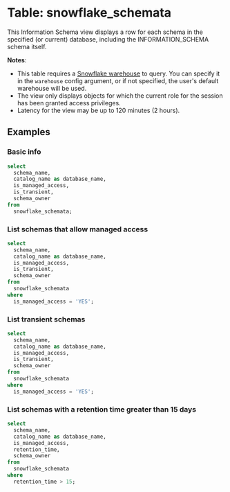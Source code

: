# Table: snowflake_schemata

This Information Schema view displays a row for each schema in the specified (or current) database, including the INFORMATION_SCHEMA schema itself.

**Notes**:

- This table requires a [Snowflake warehouse](https://docs.snowflake.com/en/user-guide/warehouses.html) to query. You can specify it in the `warehouse` config argument, or if not specified, the user's default warehouse will be used.
- The view only displays objects for which the current role for the session has been granted access privileges.
- Latency for the view may be up to 120 minutes (2 hours).

## Examples

### Basic info

```sql
select
  schema_name,
  catalog_name as database_name,
  is_managed_access,
  is_transient,
  schema_owner
from
  snowflake_schemata;
```

### List schemas that allow managed access

```sql
select
  schema_name,
  catalog_name as database_name,
  is_managed_access,
  is_transient,
  schema_owner
from
  snowflake_schemata
where
  is_managed_access = 'YES';
```

### List transient schemas

```sql
select
  schema_name,
  catalog_name as database_name,
  is_managed_access,
  is_transient,
  schema_owner
from
  snowflake_schemata
where
  is_managed_access = 'YES';
```

### List schemas with a retention time greater than 15 days

```sql
select
  schema_name,
  catalog_name as database_name,
  is_managed_access,
  retention_time,
  schema_owner
from
  snowflake_schemata
where
  retention_time > 15;
```

